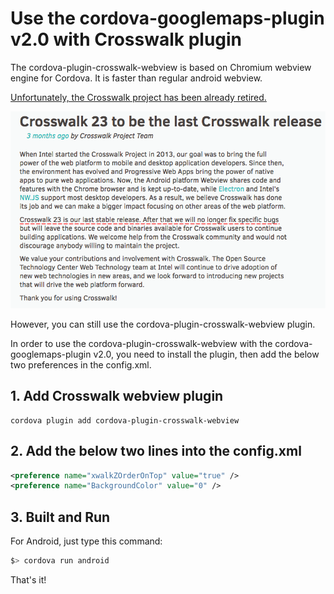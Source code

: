 # Use the cordova-googlemaps-plugin v2.0 with Crosswalk plugin

The cordova-plugin-crosswalk-webview is based on Chromium webview engine for Cordova.
It is faster than regular android webview.

[Unfortunately, the Crosswalk project has been already retired.](https://crosswalk-project.org/blog/crosswalk-final-release.html)

![](crosswalk_nolonger.png)

However, you can still use the cordova-plugin-crosswalk-webview plugin.


In order to use the cordova-plugin-crosswalk-webview with the cordova-googlemaps-plugin v2.0,
you need to install the plugin, then add the below two preferences in the config.xml.

## 1. Add Crosswalk webview plugin

```
cordova plugin add cordova-plugin-crosswalk-webview
```

## 2. Add the below two lines into the config.xml

```xml
<preference name="xwalkZOrderOnTop" value="true" />
<preference name="BackgroundColor" value="0" />
```

## 3. Built and Run

For Android, just type this command:

```bash
$> cordova run android
```

That's it!
